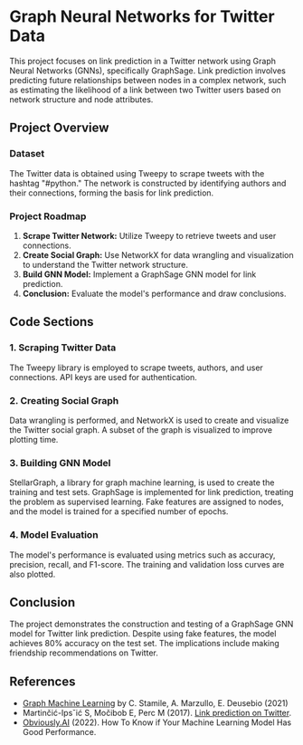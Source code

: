 # Graph Neural Networks for Twitter Data

This project focuses on link prediction in a Twitter network using Graph Neural Networks (GNNs), specifically GraphSage. Link prediction involves predicting future relationships between nodes in a complex network, such as estimating the likelihood of a link between two Twitter users based on network structure and node attributes.

## Project Overview

### Dataset
The Twitter data is obtained using Tweepy to scrape tweets with the hashtag "#python." The network is constructed by identifying authors and their connections, forming the basis for link prediction.

### Project Roadmap
1. **Scrape Twitter Network:** Utilize Tweepy to retrieve tweets and user connections.
2. **Create Social Graph:** Use NetworkX for data wrangling and visualization to understand the Twitter network structure.
3. **Build GNN Model:** Implement a GraphSage GNN model for link prediction.
4. **Conclusion:** Evaluate the model's performance and draw conclusions.

## Code Sections

### 1. Scraping Twitter Data
The Tweepy library is employed to scrape tweets, authors, and user connections. API keys are used for authentication.

### 2. Creating Social Graph
Data wrangling is performed, and NetworkX is used to create and visualize the Twitter social graph. A subset of the graph is visualized to improve plotting time.

### 3. Building GNN Model
StellarGraph, a library for graph machine learning, is used to create the training and test sets. GraphSage is implemented for link prediction, treating the problem as supervised learning. Fake features are assigned to nodes, and the model is trained for a specified number of epochs.

### 4. Model Evaluation
The model's performance is evaluated using metrics such as accuracy, precision, recall, and F1-score. The training and validation loss curves are also plotted.

## Conclusion
The project demonstrates the construction and testing of a GraphSage GNN model for Twitter link prediction. Despite using fake features, the model achieves 80% accuracy on the test set. The implications include making friendship recommendations on Twitter.

## References
- [Graph Machine Learning](https://github.com/PacktPublishing/Graph-Machine-Learning/blob/main/Chapter06/01_Social_network_analysis.ipynb) by C. Stamile, A. Marzullo, E. Deusebio (2021)
- Martinčić-Ipsˇić S, Močibob E, Perc M (2017). [Link prediction on Twitter](https://doi.org/10.1371/journal.pone.0181079).
- [Obviously.AI](https://www.obviously.ai/post/machine-learning-model-performance) (2022). How To Know if Your Machine Learning Model Has Good Performance.
